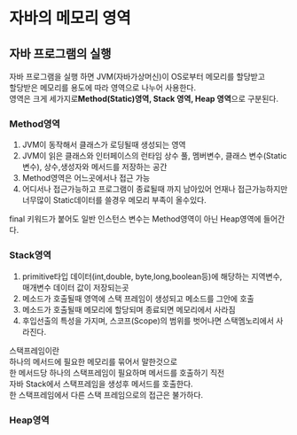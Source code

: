# 자바의 메모리 영역

## 자바 프로그램의 실행

자바 프로그램을 실행 하면 JVM(자바가상머신)이 OS로부터 메모리를 할당받고       
할당받은 메모리를 용도에 따라 영역으로 나누어 사용한다.        
영역은 크게 세가지로**Method(Static)영역, Stack 영역, Heap 영역**으로 구분된다.


### Method영역

1. JVM이 동작해서 클래스가 로딩될때 생성되는 영역
2. JVM이 읽은 클래스와 인터페이스의 런타임 상수 풀, 멤버변수, 클래스 변수(Static 변수), 상수,생성자와 메서드를 저장하는 공간
3. Method영역은 어느곳에서나 접근 가능
4. 어디서나 접근가능하고 프로그램이 종료될때 까지 남아있어 언재나 접근가능하지만 너무많이 Static데이터를 쓸경우 메모리 부족이 올수있다.

final 키워드가 붙어도 일반 인스턴스 변수는 Method영역이 아닌 Heap영역에 들어간다.     


### Stack영역

1. primitive타입 데이터(int,double, byte,long,boolean등)에 해당하는 지역변수, 매개변수 데이터 값이 저장되는곳
2. 메소드가 호출될때 영역에 스택 프레임이 생성되고 메소드를 그안에 호출
3. 메소드가 호출될때 메모리에 할당되며 종료되면 메모리에서 사라짐
4. 후입선출의 특성을 가지며, 스코프(Scope)의 범위를 벗어나면 스택멤노리에서 사라진다.

스택프레임이란     
하나의 메서드에 필요한 메모리를 묶어서 말한것으로       
한 메서드당 하나의 스택프레임이 필요하며 메서드를 호출하기 직전        
자바 Stack에서 스택프레임을 생성후 메서드를 호출한다.        
한 스택프레임에서 다른 스택 프레임으로의 접근은 불가하다.    

### Heap영역
